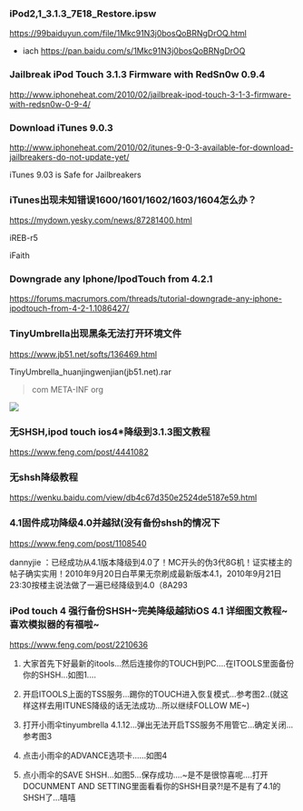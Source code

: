### iPod2,1_3.1.3_7E18_Restore.ipsw
https://99baiduyun.com/file/1Mkc91N3j0bosQoBRNgDrOQ.html
- iach
https://pan.baidu.com/s/1Mkc91N3j0bosQoBRNgDrOQ

### Jailbreak iPod Touch 3.1.3 Firmware with RedSn0w 0.9.4
http://www.iphoneheat.com/2010/02/jailbreak-ipod-touch-3-1-3-firmware-with-redsn0w-0-9-4/

### Download iTunes 9.0.3
http://www.iphoneheat.com/2010/02/itunes-9-0-3-available-for-download-jailbreakers-do-not-update-yet/

iTunes 9.03 is Safe for Jailbreakers

### iTunes出现未知错误1600/1601/1602/1603/1604怎么办？
https://mydown.yesky.com/news/87281400.html

iREB-r5

iFaith

### Downgrade any Iphone/IpodTouch from 4.2.1
https://forums.macrumors.com/threads/tutorial-downgrade-any-iphone-ipodtouch-from-4-2-1.1086427/

### TinyUmbrella出现黑条无法打开环境文件
https://www.jb51.net/softs/136469.html

TinyUmbrella_huanjingwenjian(jb51.net).rar
>com
>META-INF
>org

![](https://img.jbzj.com/do/uploads/litimg/140212/14341Q04516.gif)

### 无SHSH,ipod touch ios4*降级到3.1.3图文教程
https://www.feng.com/post/4441082

### 无shsh降级教程
https://wenku.baidu.com/view/db4c67d350e2524de5187e59.html

### 4.1固件成功降级4.0并越狱(没有备份shsh的情况下
https://www.feng.com/post/1108540

dannyjie
：已经成功从4.1版本降级到4.0了！MC开头的伪3代8G机！证实楼主的帖子确实实用！2010年9月20日白苹果无奈刷成最新版本4.1，2010年9月21日23:30按楼主说法做了一遍已经降级到4.0（8A293

### iPod touch 4 强行备份SHSH~完美降级越狱iOS 4.1 详细图文教程~喜欢模拟器的有福啦~
https://www.feng.com/post/2210636

1. 大家首先下好最新的itools...然后连接你的TOUCH到PC....在ITOOLS里面备份你的SHSH...如图1....

2. 开启ITOOLS上面的TSS服务...踢你的TOUCH进入恢复模式...参考图2..(就这样这样去用ITUNES降级的话无法成功...所以继续FOLLOW ME~)

3. 打开小雨伞tinyumbrella 4.1.12...弹出无法开启TSS服务不用管它...确定关闭...参考图3

4. 点击小雨伞的ADVANCE选项卡......如图4

5. 点小雨伞的SAVE SHSH...如图5...保存成功....~是不是很惊喜呢....打开DOCUNMENT AND SETTING里面看看你的SHSH目录?!是不是有了4.1的SHSH了...嘻嘻
